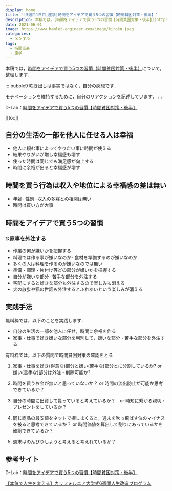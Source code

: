 ```yaml
---
display: home
title: '[5週目1日目_座学]時間をアイデアで買う5つの習慣【時間貧困対策・後半】'
description: 本稿では，[時間をアイデアで買う5つの習慣【時間貧困対策・後半】](https://daigovideolab.jp/play/iZ9IaDugb7k0BSI5pyiQ)について，整理します．
date: 2021-06-01
image: https://www.hamlet-engineer.com/image/kiroku.jpeg
categories: 
  - メンタル
tags:
  - 時間富豪
  - 座学
---
```


本稿では，[時間をアイデアで買う5つの習慣【時間貧困対策・後半】](https://daigovideolab.jp/play/iZ9IaDugb7k0BSI5pyiQ)について，整理します．

<!-- more -->

::: bubble9
吹き出しは事実ではなく，自分の感想です．

モチベーションを維持するために，自分のリアクションを記述しています．
:::

<!-- <span style="background-color: #ffff99;"></span> -->
<!-- <span style="color: #ff0000;"></span> -->

D-Lab：[時間をアイデアで買う5つの習慣【時間貧困対策・後半】](https://daigovideolab.jp/play/iZ9IaDugb7k0BSI5pyiQ)

<ClientOnly>
  <CallInArticleAdsense />
</ClientOnly>

[[toc]]

## 自分の生活の一部を他人に任せる人は幸福
- 他人に頼む事によってやりたい事に時間が使える
- 結果やりがいが増し幸福感も増す
- 使った時間は同じでも満足感が向上する
- 時間に余裕が出ると幸福感が増す

## 時間を買う行為は収入や地位による幸福感の差は無い
- 年齢- 性別- 収入の多寡との相関は無い
- 時間は買い方が大事

## 時間をアイデアで買う5つの習慣　
### 1:家事を外注する
- 作業の何が嫌いかを把握する
- 料理では作る事が嫌いなのか- 食材を準備するのが嫌いなのか
- 多くの人は料理を作るのが嫌いなのでは無い
- 準備・調理・片付け等どの部分が嫌いかを把握する
- 自分が嫌いな部分- 苦手な部分を外注する
- 宅配にすると好きな部分も外注するので楽しみも消える
- 犬の散歩や猫の世話も外注するとふれあいという楽しみが消える



## 実践手法
無料枠では，以下のことを実践します．
- 自分の生活の一部を他人に任せ，時間に余裕を作る
- 家事・仕事で好き嫌いな部分を判別して，嫌いな部分・苦手な部分を外注する

有料枠では，以下の質問で時間貧困対策の確認をとる
1. 家事・仕事を好き(得意な)部分と嫌い(苦手な)部分とに分割しているか? or 嫌い(苦手な)部分は外注・削除可能か?

2. 時間を買うお金が無いと思っていないか？ or 時間の流出防止が可能か思考できているか？

3. 自分の時間に出資して貰っていると考えているか？　or 時短に繋がる親切・プレゼントをしているか？

4. 同じ商品の最安値をネットで探しまくると，週末を吹っ飛ばす位のマイナスを被ると思考できているか？ or 時間価値を算出して割りにあっているかを確認できているか？

5. 週末はのんびりしようと考えると考えれているか？

## 参考サイト
D-Lab：[時間をアイデアで買う5つの習慣【時間貧困対策・後半】](https://daigovideolab.jp/play/iZ9IaDugb7k0BSI5pyiQ)

[【本気で人生を変える】カリフォルニア大学式6週間人生改造プログラム](https://daigoblog.jp/pushing-thelimits/)


<ClientOnly>
  <CallInArticleAdsense />
</ClientOnly>